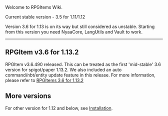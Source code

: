 Welcome to RPGItems Wiki.

Current stable version - 3.5 for 1.11/1.12

Version 3.6 for 1.13 is on its way but still considered as unstable. Starting from this version you need NyaaCore, LangUtils and Vault to work.

***

## RPGItem v3.6 for 1.13.2

RPGItem v3.6.490 released. This can be treated as the first 'mid-stable' 3.6 version for spigot/paper 1.13.2. We also included an auto command/nbt/entity update feature in this release. For more information, please refer to [RPGItems 3.6 for 1.13.2](https://github.com/NyaaCat/RPGitems-reloaded/wiki/Get-Started:-RPGItems-3.6-for-1.13.2-Upgrade-Guide)

## More versions

For other version for 1.12 and below, see [Installation](https://github.com/NyaaCat/RPGitems-reloaded/wiki/Get-Started:-Installation).